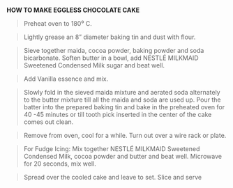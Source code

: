 **HOW TO MAKE EGGLESS CHOCOLATE CAKE**

> Preheat oven to 180⁰ C.  

>Lightly grease an 8” diameter baking tin and dust with flour.
 
> Sieve together maida, cocoa powder, baking powder and soda bicarbonate. Soften butter in a bowl, add NESTLÉ MILKMAID Sweetened Condensed Milk sugar and beat well.

> Add Vanilla essence and mix.
 
> Slowly fold in the sieved maida mixture and aerated soda alternately to the butter mixture till all the maida and soda are used up. Pour the batter into the prepared baking tin and bake in the preheated oven for 40 -45 minutes or till tooth pick inserted in the center of the cake comes out clean.
 
> Remove from oven, cool for a while. Turn out over a wire rack or plate.
 
> For Fudge Icing: Mix together NESTLÉ MILKMAID Sweetened Condensed Milk, cocoa powder and butter and beat well. Microwave for 20 seconds, mix well.
 
> Spread over the cooled cake and leave to set. Slice and serve